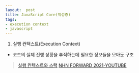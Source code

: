 ```yaml
---
layout:  post
title: JavaScript Core(작성중)
tags:
- execution context
- javascript
---
```


1. 실행 컨택스트(Execution Context)
- 코드의 실제 진행 상황을 추적하는데 필요한 정보들을 모아둔 구조

> [실행 컨텍스트와 스택](https://ko.javascript.info/recursion#ref-810)
> [NHN FORWARD 2021-YOUTUBE](https://www.youtube.com/watch?v=HoqMPUkzMSA)
